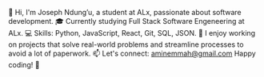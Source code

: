 👋 Hi, I'm Joseph Ndung’u, a student at ALx, passionate about software development.
🎓 Currently studying Full Stack Software Engeneering at ALx.
💻 Skills: Python, JavaScript, React, Git, SQL, JSON.
🚀 I enjoy working on projects that solve real-world problems and streamline processes to avoid a lot of paperwork.
📫 Let's connect: aminemmah@gmail.com 
Happy coding! 🚀

<!---
Aminj66/Aminj66 is a ✨ special ✨ repository because its `README.md` (this file) appears on your GitHub profile.
You can click the Preview link to take a look at your changes.
--->
